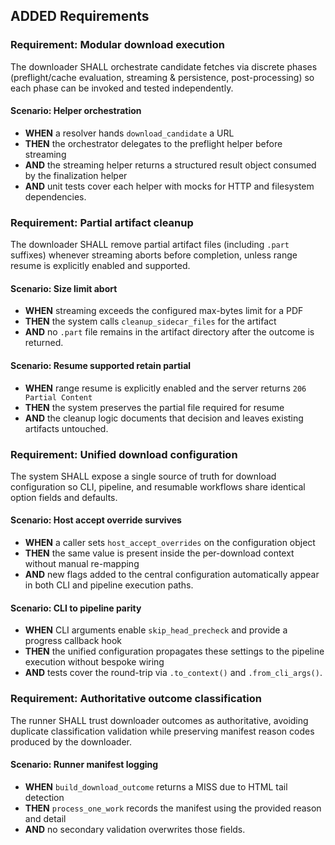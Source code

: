## ADDED Requirements
### Requirement: Modular download execution
The downloader SHALL orchestrate candidate fetches via discrete phases (preflight/cache evaluation, streaming & persistence, post-processing) so each phase can be invoked and tested independently.

#### Scenario: Helper orchestration
- **WHEN** a resolver hands `download_candidate` a URL
- **THEN** the orchestrator delegates to the preflight helper before streaming
- **AND** the streaming helper returns a structured result object consumed by the finalization helper
- **AND** unit tests cover each helper with mocks for HTTP and filesystem dependencies.

### Requirement: Partial artifact cleanup
The downloader SHALL remove partial artifact files (including `.part` suffixes) whenever streaming aborts before completion, unless range resume is explicitly enabled and supported.

#### Scenario: Size limit abort
- **WHEN** streaming exceeds the configured max-bytes limit for a PDF
- **THEN** the system calls `cleanup_sidecar_files` for the artifact
- **AND** no `.part` file remains in the artifact directory after the outcome is returned.

#### Scenario: Resume supported retain partial
- **WHEN** range resume is explicitly enabled and the server returns `206 Partial Content`
- **THEN** the system preserves the partial file required for resume
- **AND** the cleanup logic documents that decision and leaves existing artifacts untouched.

### Requirement: Unified download configuration
The system SHALL expose a single source of truth for download configuration so CLI, pipeline, and resumable workflows share identical option fields and defaults.

#### Scenario: Host accept override survives
- **WHEN** a caller sets `host_accept_overrides` on the configuration object
- **THEN** the same value is present inside the per-download context without manual re-mapping
- **AND** new flags added to the central configuration automatically appear in both CLI and pipeline execution paths.

#### Scenario: CLI to pipeline parity
- **WHEN** CLI arguments enable `skip_head_precheck` and provide a progress callback hook
- **THEN** the unified configuration propagates these settings to the pipeline execution without bespoke wiring
- **AND** tests cover the round-trip via `.to_context()` and `.from_cli_args()`.

### Requirement: Authoritative outcome classification
The runner SHALL trust downloader outcomes as authoritative, avoiding duplicate classification validation while preserving manifest reason codes produced by the downloader.

#### Scenario: Runner manifest logging
- **WHEN** `build_download_outcome` returns a MISS due to HTML tail detection
- **THEN** `process_one_work` records the manifest using the provided reason and detail
- **AND** no secondary validation overwrites those fields.
